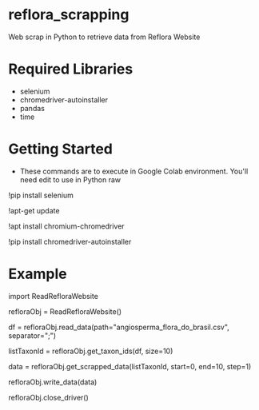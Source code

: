 # reflora_scrapping
Web scrap in Python to retrieve data from Reflora Website

# Required Libraries
* selenium
* chromedriver-autoinstaller
* pandas
* time

# Getting Started
- These commands are to execute in Google Colab environment. You'll need edit to use in Python raw

!pip install selenium

!apt-get update

!apt install chromium-chromedriver

!pip install chromedriver-autoinstaller

# Example
import ReadRefloraWebsite

refloraObj = ReadRefloraWebsite()

df = refloraObj.read_data(path="angiosperma_flora_do_brasil.csv", separator=";")

listTaxonId = refloraObj.get_taxon_ids(df, size=10)

data = refloraObj.get_scrapped_data(listTaxonId, start=0, end=10, step=1)

refloraObj.write_data(data)

refloraObj.close_driver()


